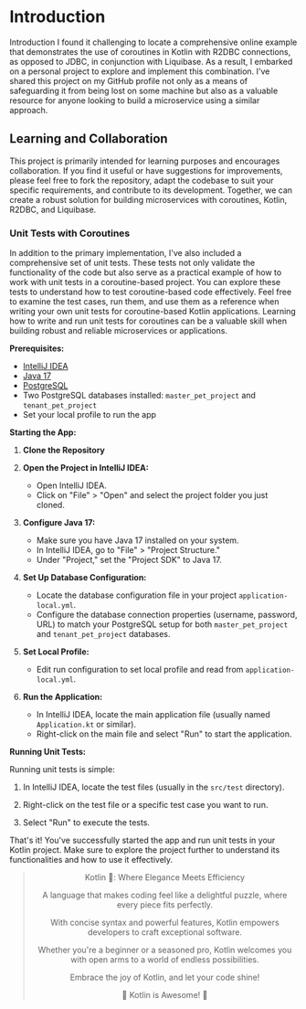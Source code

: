# Introduction 
Introduction
I found it challenging to locate a comprehensive online example that demonstrates the use of coroutines in Kotlin with R2DBC connections, 
as opposed to JDBC, in conjunction with Liquibase. As a result, I embarked on a personal project to explore and implement this combination. 
I've shared this project on my GitHub profile not only as a means of safeguarding it from being lost on some machine but 
also as a valuable resource for anyone looking to build a microservice using a similar approach.

## Learning and Collaboration
This project is primarily intended for learning purposes and encourages collaboration. 
If you find it useful or have suggestions for improvements, please feel free to fork the repository, 
adapt the codebase to suit your specific requirements, and contribute to its development. 
Together, we can create a robust solution for building microservices with coroutines, Kotlin, R2DBC, and Liquibase.

### Unit Tests with Coroutines
In addition to the primary implementation, I've also included a comprehensive set of unit tests. 
These tests not only validate the functionality of the code but also serve as a practical example of how to work with unit
tests in a coroutine-based project. You can explore these tests to understand how to test coroutine-based code effectively.
Feel free to examine the test cases, run them, and use them as a reference when writing your own unit tests for coroutine-based 
Kotlin applications. Learning how to write and run unit tests for coroutines can be a valuable skill when building robust 
and reliable microservices or applications.

**Prerequisites:**
- [IntelliJ IDEA](https://www.jetbrains.com/idea/download/)
- [Java 17](https://www.oracle.com/java/technologies/javase-downloads.html)
- [PostgreSQL](https://www.postgresql.org/download/)
- Two PostgreSQL databases installed: `master_pet_project` and `tenant_pet_project`
- Set your local profile to run the app

**Starting the App:**

1. **Clone the Repository**
2. **Open the Project in IntelliJ IDEA:**
    - Open IntelliJ IDEA.
    - Click on "File" > "Open" and select the project folder you just cloned.

3. **Configure Java 17:**
    - Make sure you have Java 17 installed on your system.
    - In IntelliJ IDEA, go to "File" > "Project Structure."
    - Under "Project," set the "Project SDK" to Java 17.

4. **Set Up Database Configuration:**
    - Locate the database configuration file in your project `application-local.yml`.
    - Configure the database connection properties (username, password, URL) to match your PostgreSQL setup for both `master_pet_project` and `tenant_pet_project` databases.

5. **Set Local Profile:**
    - Edit run configuration to set local profile and read from `application-local.yml`.

6. **Run the Application:**
    - In IntelliJ IDEA, locate the main application file (usually named `Application.kt` or similar).
    - Right-click on the main file and select "Run" to start the application.

**Running Unit Tests:**

Running unit tests is simple:

1. In IntelliJ IDEA, locate the test files (usually in the `src/test` directory).

2. Right-click on the test file or a specific test case you want to run.

3. Select "Run" to execute the tests.

That's it! You've successfully started the app and run unit tests in your Kotlin project. Make sure to explore the project further to understand its functionalities and how to use it effectively.


<blockquote>
  <p align="center">Kotlin 🚀: Where Elegance Meets Efficiency</p>
  <p align="center">A language that makes coding feel like a delightful puzzle, where every piece fits perfectly.</p>
  <p align="center">With concise syntax and powerful features, Kotlin empowers developers to craft exceptional software.</p>
  <p align="center">Whether you're a beginner or a seasoned pro, Kotlin welcomes you with open arms to a world of endless possibilities.</p>
  <p align="center">Embrace the joy of Kotlin, and let your code shine!</p>
  <p align="center">🎉 Kotlin is Awesome! 🎉</p>
</blockquote>
